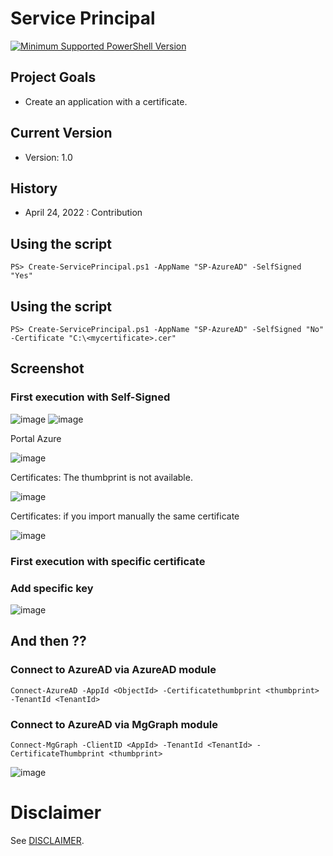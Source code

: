 # Service Principal
[![Minimum Supported PowerShell Version](https://img.shields.io/badge/PS-5.1-blue.svg)]()
## Project Goals
- Create an application with a certificate.

## Current Version
- Version: 1.0

## History
- April 24, 2022 : Contribution

## Using the script
```
PS> Create-ServicePrincipal.ps1 -AppName "SP-AzureAD" -SelfSigned "Yes"
```
## Using the script
```
PS> Create-ServicePrincipal.ps1 -AppName "SP-AzureAD" -SelfSigned "No" -Certificate "C:\<mycertificate>.cer"
```
## Screenshot
### First execution with Self-Signed
![image](https://user-images.githubusercontent.com/94542446/165003230-0907dbcd-35df-4c66-8931-8b56c8b74d28.png)
![image](https://user-images.githubusercontent.com/94542446/165003261-0a76006b-5da9-4fd0-bcb5-a95992f301bf.png)

Portal Azure

![image](https://user-images.githubusercontent.com/94542446/165003335-a9d80102-3c4e-49fb-8631-92c9e92b787a.png)

Certificates: The thumbprint is not available.

![image](https://user-images.githubusercontent.com/94542446/165003370-4369c879-3ae1-4590-a675-f78799e54bcb.png)

Certificates: if you import manually the same certificate

![image](https://user-images.githubusercontent.com/94542446/165003520-543da798-0fc0-4ada-b166-0144038ef7ad.png)


### First execution with specific certificate


### Add specific key
![image](https://user-images.githubusercontent.com/94542446/165004786-a0cba9b5-ca3a-4073-b4d4-f7dd0b0a0b21.png)


## And then ??
### Connect to AzureAD via AzureAD module
```
Connect-AzureAD -AppId <ObjectId> -Certificatethumbprint <thumbprint> -TenantId <TenantId>
```
### Connect to AzureAD via MgGraph module
```
Connect-MgGraph -ClientID <AppId> -TenantId <TenantId> -CertificateThumbprint <thumbprint>
```
![image](https://user-images.githubusercontent.com/94542446/165004332-dbada788-c2ac-47b9-b124-a88965b297e0.png)


# Disclaimer
See [DISCLAIMER](./DISCLAIMER.md).
